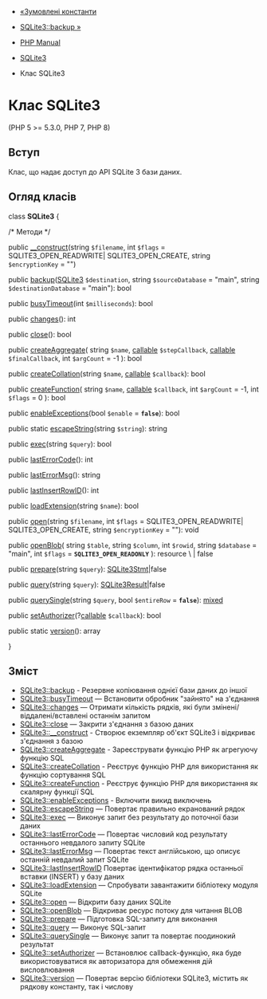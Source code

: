 - [«Зумовлені константи](sqlite3.constants.md)
- [SQLite3::backup »](sqlite3.backup.md)

- [PHP Manual](index.md)
- [SQLite3](book.sqlite3.md)
- Клас SQLite3

# Клас SQLite3

(PHP 5 \>= 5.3.0, PHP 7, PHP 8)

## Вступ

Клас, що надає доступ до API SQLite 3 бази даних.

## Огляд класів

class **SQLite3** {

/\* Методи \*/

public [\_\_construct](sqlite3.construct.md)(string `$filename`, int
`$flags` = SQLITE3_OPEN_READWRITE\| SQLITE3_OPEN_CREATE, string
`$encryptionKey` = "")

public [backup](sqlite3.backup.md)([SQLite3](class.sqlite3.md)
`$destination`, string `$sourceDatabase` = "main", string
`$destinationDatabase` = "main"): bool

public [busyTimeout](sqlite3.busytimeout.md)(int `$milliseconds`):
bool

public [changes](sqlite3.changes.md)(): int

public [close](sqlite3.close.md)(): bool

public [createAggregate](sqlite3.createaggregate.md)(
string `$name`,
[callable](language.types.callable.md) `$stepCallback`,
[callable](language.types.callable.md) `$finalCallback`,
int `$argCount` = -1
): bool

public [createCollation](sqlite3.createcollation.md)(string `$name`,
[callable](language.types.callable.md) `$callback`): bool

public [createFunction](sqlite3.createfunction.md)(
string `$name`,
[callable](language.types.callable.md) `$callback`,
int `$argCount` = -1,
int `$flags` = 0
): bool

public [enableExceptions](sqlite3.enableexceptions.md)(bool `$enable`
= **`false`**): bool

public static [escapeString](sqlite3.escapestring.md)(string
`$string`): string

public [exec](sqlite3.exec.md)(string `$query`): bool

public [lastErrorCode](sqlite3.lasterrorcode.md)(): int

public [lastErrorMsg](sqlite3.lasterrormsg.md)(): string

public [lastInsertRowID](sqlite3.lastinsertrowid.md)(): int

public [loadExtension](sqlite3.loadextension.md)(string `$name`): bool

public [open](sqlite3.open.md)(string `$filename`, int `$flags` =
SQLITE3_OPEN_READWRITE\| SQLITE3_OPEN_CREATE, string `$encryptionKey` =
""): void

public [openBlob](sqlite3.openblob.md)(
string `$table`,
string `$column`,
int `$rowid`,
string `$database` = "main",
int `$flags` = **`SQLITE3_OPEN_READONLY`**
): resource \ | false

public [prepare](sqlite3.prepare.md)(string `$query`):
[SQLite3Stmt](class.sqlite3stmt.md)\|false

public [query](sqlite3.query.md)(string `$query`):
[SQLite3Result](class.sqlite3result.md)\|false

public [querySingle](sqlite3.querysingle.md)(string `$query`, bool
`$entireRow` = **`false`**):
[mixed](language.types.declarations.md#language.types.declarations.mixed)

public
[setAuthorizer](sqlite3.setauthorizer.md)(?[callable](language.types.callable.md)
`$callback`): bool

public static [version](sqlite3.version.md)(): array

}

## Зміст

- [SQLite3::backup](sqlite3.backup.md) - Резервне копіювання однієї
бази даних до іншої
- [SQLite3::busyTimeout](sqlite3.busytimeout.md) — Встановити
обробник "зайнято" на з'єднання
- [SQLite3::changes](sqlite3.changes.md) — Отримати кількість
рядків, які були змінені/віддалені/вставлені останнім запитом
- [SQLite3::close](sqlite3.close.md) — Закрити з'єднання з базою
даних
- [SQLite3::\_\_construct](sqlite3.construct.md) - Створює екземпляр
об'єкт SQLite3 і відкриває з'єднання з базою
- [SQLite3::createAggregate](sqlite3.createaggregate.md) -
Зареєструвати функцію PHP як агрегуючу функцію SQL
- [SQLite3::createCollation](sqlite3.createcollation.md) -
Реєструє функцію PHP для використання як функцію
сортування SQL
- [SQLite3::createFunction](sqlite3.createfunction.md) -
Реєструє функцію PHP для використання як скалярну
функції SQL
- [SQLite3::enableExceptions](sqlite3.enableexceptions.md) -
Включити викид виключень
- [SQLite3::escapeString](sqlite3.escapestring.md) — Повертає
правильно екранований рядок
- [SQLite3::exec](sqlite3.exec.md) — Виконує запит без результату
до поточної бази даних
- [SQLite3::lastErrorCode](sqlite3.lasterrorcode.md) — Повертає
числовий код результату останнього невдалого запиту SQLite
- [SQLite3::lastErrorMsg](sqlite3.lasterrormsg.md) — Повертає
текст англійською, що описує останній невдалий запит SQLite
- [SQLite3::lastInsertRowID](sqlite3.lastinsertrowid.md)
Повертає ідентифікатор рядка останньої вставки (INSERT) у базу
даних
- [SQLite3::loadExtension](sqlite3.loadextension.md) — Спробувати
завантажити бібліотеку модуля SQLite
- [SQLite3::open](sqlite3.open.md) — Відкрити базу даних SQLite
- [SQLite3::openBlob](sqlite3.openblob.md) — Відкриває ресурс потоку
для читання BLOB
- [SQLite3::prepare](sqlite3.prepare.md) — Підготовка SQL-запиту
для виконання
- [SQLite3::query](sqlite3.query.md) — Виконує SQL-запит
- [SQLite3::querySingle](sqlite3.querysingle.md) — Виконує запит
та повертає поодинокий результат
- [SQLite3::setAuthorizer](sqlite3.setauthorizer.md) — Встановлює
callback-функцію, яка буде використовуватися як
авторизатора для обмеження дій висловлювання
- [SQLite3::version](sqlite3.version.md) — Повертає версію
бібліотеки SQLite3, містить як рядкову константу, так і числову
